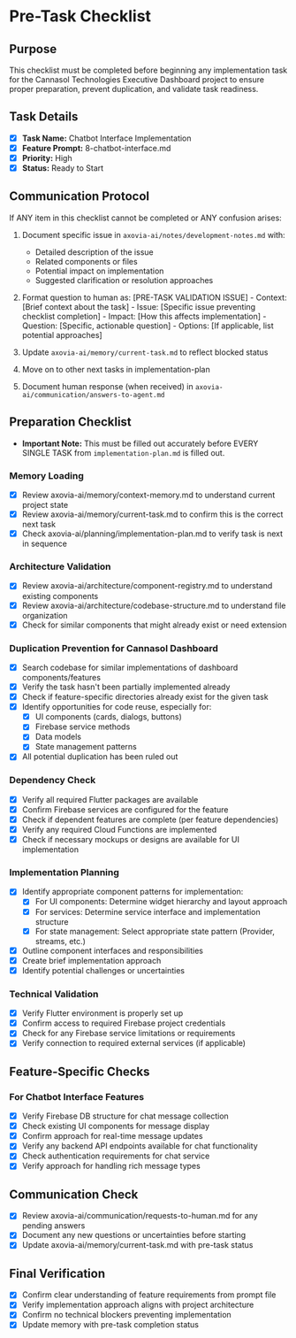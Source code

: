 # Pre-Task Checklist

## Purpose
This checklist must be completed before beginning any implementation task for the Cannasol Technologies Executive Dashboard project to ensure proper preparation, prevent duplication, and validate task readiness.

## Task Details
- [x] **Task Name:** Chatbot Interface Implementation
- [x] **Feature Prompt:** 8-chatbot-interface.md
- [x] **Priority:** High
- [x] **Status:** Ready to Start

## Communication Protocol

If ANY item in this checklist cannot be completed or ANY confusion arises:

1. Document specific issue in `axovia-ai/notes/development-notes.md` with:
   - Detailed description of the issue
   - Related components or files
   - Potential impact on implementation
   - Suggested clarification or resolution approaches

2. Format question to human as:
    [PRE-TASK VALIDATION ISSUE]
        - Context: [Brief context about the task]
        - Issue: [Specific issue preventing checklist completion]
        - Impact: [How this affects implementation]
        - Question: [Specific, actionable question]
        - Options: [If applicable, list potential approaches]

3. Update `axovia-ai/memory/current-task.md` to reflect blocked status

4. Move on to other next tasks in implementation-plan

5. Document human response (when received) in `axovia-ai/communication/answers-to-agent.md`

## Preparation Checklist
- **Important Note:** This must be filled out accurately before EVERY SINGLE TASK from `implementation-plan.md` is filled out. 

### Memory Loading
- [x] Review axovia-ai/memory/context-memory.md to understand current project state
- [x] Review axovia-ai/memory/current-task.md to confirm this is the correct next task
- [x] Check axovia-ai/planning/implementation-plan.md to verify task is next in sequence

### Architecture Validation
- [x] Review axovia-ai/architecture/component-registry.md to understand existing components
- [x] Review axovia-ai/architecture/codebase-structure.md to understand file organization
- [x] Check for similar components that might already exist or need extension

### Duplication Prevention for Cannasol Dashboard
- [x] Search codebase for similar implementations of dashboard components/features
- [x] Verify the task hasn't been partially implemented already
- [x] Check if feature-specific directories already exist for the given task
- [x] Identify opportunities for code reuse, especially for:
  - [x] UI components (cards, dialogs, buttons)
  - [x] Firebase service methods
  - [x] Data models
  - [x] State management patterns
- [x] All potential duplication has been ruled out

### Dependency Check
- [x] Verify all required Flutter packages are available
- [x] Confirm Firebase services are configured for the feature
- [x] Check if dependent features are complete (per feature dependencies)
- [x] Verify any required Cloud Functions are implemented
- [x] Check if necessary mockups or designs are available for UI implementation

### Implementation Planning
- [x] Identify appropriate component patterns for implementation:
  - [x] For UI components: Determine widget hierarchy and layout approach
  - [x] For services: Determine service interface and implementation structure
  - [x] For state management: Select appropriate state pattern (Provider, streams, etc.)
- [x] Outline component interfaces and responsibilities
- [x] Create brief implementation approach
- [x] Identify potential challenges or uncertainties

### Technical Validation
- [x] Verify Flutter environment is properly set up
- [x] Confirm access to required Firebase project credentials
- [x] Check for any Firebase service limitations or requirements
- [x] Verify connection to required external services (if applicable)

## Feature-Specific Checks

### For Chatbot Interface Features
- [x] Verify Firebase DB structure for chat message collection
- [x] Check existing UI components for message display
- [x] Confirm approach for real-time message updates
- [x] Verify any backend API endpoints available for chat functionality
- [x] Check authentication requirements for chat service
- [x] Verify approach for handling rich message types

## Communication Check
- [x] Review axovia-ai/communication/requests-to-human.md for any pending answers
- [x] Document any new questions or uncertainties before starting
- [x] Update axovia-ai/memory/current-task.md with pre-task status

## Final Verification
- [x] Confirm clear understanding of feature requirements from prompt file
- [x] Verify implementation approach aligns with project architecture
- [x] Confirm no technical blockers preventing implementation
- [x] Update memory with pre-task completion status